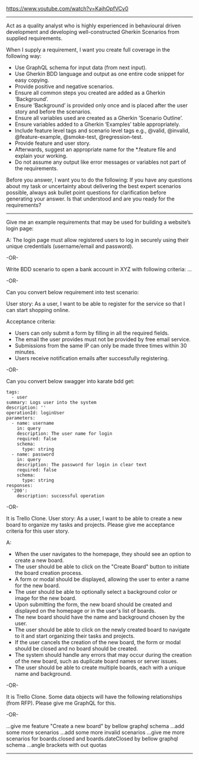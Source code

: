 https://www.youtube.com/watch?v=KajhOpfVCv0

---

Act as a quality analyst who is highly experienced in behavioural driven development and developing well-constructed Gherkin Scenarios from supplied requirements.

When I supply a requirement, I want you create full coverage in the following way:

- Use GraphQL schema for input data (from next input).
- Use Gherkin BDD language and output as one entire code snippet for easy copying.
- Provide positive and negative scenarios.
- Ensure all common steps you created are added as a Gherkin ‘Background’.
- Ensure ‘Background’ is provided only once and is placed after the user story and before the scenarios.
- Ensure all variables used are created as a Gherkin ’Scenario Outline’.
- Ensure variables added to a Gherkin ‘Examples’ table appropriately.
- Include feature level tags and scenario level tags e.g., @valid, @invalid, @feature-example, @smoke-test, @regression-test.
- Provide feature and user story.
- Afterwards, suggest an appropriate name for the \*.feature file and explain your working.
- Do not assume any output like error messages or variables not part of the requirements.

Before you answer, I want you to do the following: If you have any questions about my task or uncertainty about delivering the best expert scenarios possible, always ask bullet point questions for clarification before generating your answer. Is that understood and are you ready for the requirements?

---

Give me an example requirements that may be used for building a website’s login page:

A: The login page must allow registered users to log in securely using their unique credentials (username/email and password).

-OR-

Write BDD scenario to open a bank account in XYZ with following criteria: ...

-OR-

Can you convert below requirement into test scenario:

User story: As a user, I want to be able to register for the service so that I can start shopping online.

Acceptance criteria:

- Users can only submit a form by filling in all the required fields.
- The email the user provides must not be provided by free email service.
- Submissions from the same IP can only be made three times within 30 minutes.
- Users receive notification emails after successfully registering.

-OR-

Can you convert below swagger into karate bdd get:

```
tags:
  - user
summary: Logs user into the system
description: ''
operationId: loginUser
parameters:
  - name: username
    in: query
    description: The user name for login
    required: false
    schema:
      type: string
  - name: password
    in: query
    description: The password for login in clear text
    required: false
    schema:
      type: string
responses:
  '200':
    description: successful operation
```

-OR-

It is Trello Clone. User story: As a user, I want to be able to create a new board to organize my tasks and projects. Please give me acceptance criteria for this user story.

A:

- When the user navigates to the homepage, they should see an option to create a new board.
- The user should be able to click on the "Create Board" button to initiate the board creation process.
- A form or modal should be displayed, allowing the user to enter a name for the new board.
- The user should be able to optionally select a background color or image for the new board.
- Upon submitting the form, the new board should be created and displayed on the homepage or in the user's list of boards.
- The new board should have the name and background chosen by the user.
- The user should be able to click on the newly created board to navigate to it and start organizing their tasks and projects.
- If the user cancels the creation of the new board, the form or modal should be closed and no board should be created.
- The system should handle any errors that may occur during the creation of the new board, such as duplicate board names or server issues.
- The user should be able to create multiple boards, each with a unique name and background.

-OR-

It is Trello Clone. Some data objects will have the following relationships (from RFP). Please give me GraphQL for this.

-OR-

...give me feature "Create a new board" by bellow graphql schema
...add some more scenarios
...add some more invalid scenarios
...give me more scenarios for boards.closed and boards.dateClosed by bellow graphql schema
...angle brackets with out quotas

---
